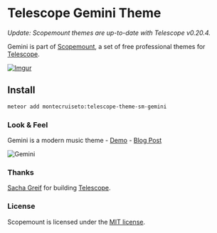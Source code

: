 # Telescope Gemini Theme

*Update: Scopemount themes are up-to-date with Telescope v0.20.4.*

Gemini is part of [Scopemount](http://scopemount.startrack.io), a set of free professional themes for [Telescope](http://www.telescopeapp.org/).

[![Imgur](http://i.imgur.com/8yYLXiY.jpg)](http://scopemount.startrack.io)

## Install

```bash
meteor add montecruiseto:telescope-theme-sm-gemini
```

### Look & Feel

Gemini is a modern music theme - [Demo](http://sm-gemini.meteor.com/) - [Blog Post](http://blog.startrack.io/scopemount-theme-gemini/)

![Gemini](http://i.imgur.com/My7M31n.png)

### Thanks

[Sacha Greif](https://github.com/SachaG) for building [Telescope](https://github.com/TelescopeJS/Telescope).

### License

Scopemount is licensed under the [MIT license](http://opensource.org/licenses/MIT).
